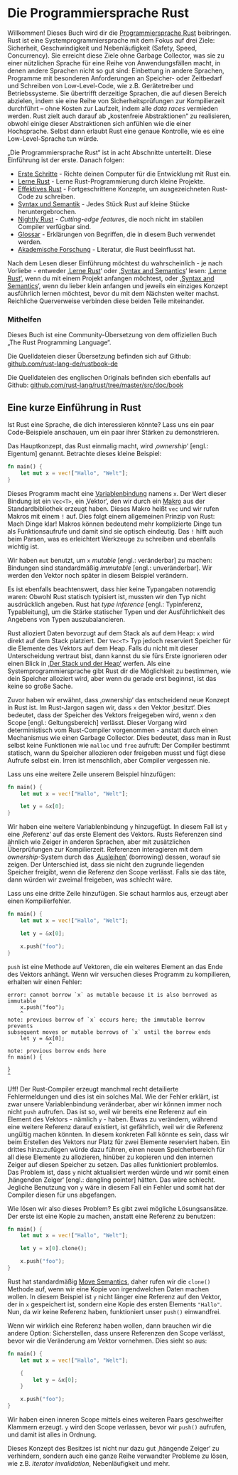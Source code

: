 # Die Programmiersprache Rust

Willkommen! Dieses Buch wird dir die [Programmiersprache Rust][rust] beibringen.
Rust ist eine Systemprogrammiersprache mit dem Fokus auf drei Ziele:
Sicherheit, Geschwindigkeit und Nebenläufigkeit (Safety, Speed, Concurrency).
Sie erreicht diese Ziele ohne Garbage Collector, was sie zu einer nützlichen Sprache
für eine Reihe von Anwendungsfällen macht, in denen andere Sprachen nicht so gut sind:
Einbettung in andere Sprachen, Programme mit besonderen Anforderungen an Speicher-
oder Zeitbedarf und Schreiben von Low-Level-Code, wie z.B. Gerätetreiber und
Betriebssysteme.
Sie übertrifft derzeitige Sprachen, die auf diesen Bereich abzielen, indem sie eine
Reihe von Sicherheitsprüfungen zur Kompilierzeit durchführt – ohne Kosten zur Laufzeit,
indem alle *data races* vermieden werden.
Rust zielt auch darauf ab „kostenfreie Abstraktionen“ zu realisieren, obwohl
einige dieser Abstraktionen sich anfühlen wie die einer Hochsprache.
Selbst dann erlaubt Rust eine genaue Kontrolle, wie es eine Low-Level-Sprache tun würde.

[rust]: https://www.rust-lang.org

„Die Programmiersprache Rust“ ist in acht Abschnitte unterteilt.
Diese Einführung ist der erste. Danach folgen:

* [Erste Schritte][es] - Richte deinen Computer für die Entwicklung mit Rust ein.
* [Lerne Rust][lr] - Lerne Rust-Programmierung durch kleine Projekte.
* [Effektives Rust][er] - Fortgeschrittene Konzepte, um ausgezeichneten Rust-Code zu schreiben.
* [Syntax und Semantik][ss] - Jedes Stück Rust auf kleine Stücke heruntergebrochen.
* [Nightly Rust][nr] - *Cutting-edge features*, die noch nicht im stabilen Compiler verfügbar sind.
* [Glossar][gl] - Erklärungen von Begriffen, die in diesem Buch verwendet werden.
* [Akademische Forschung][bi] - Literatur, die Rust beeinflusst hat.

[es]: book/Erste_Schritte.md
[lr]: book/Lerne_Rust.md
[er]: book/Effektives_Rust.md
[ss]: book/Syntax_Und_Semantik.md
[nr]: book/Nightly_Rust.md
[gl]: book/Glossar.md
[bi]: book/Bibliografie.md

Nach dem Lesen dieser Einführung möchtest du wahrscheinlich - je nach Vorliebe -
entweder ‚[Lerne Rust][lr]‘ oder ‚[Syntax and Semantics][ss]‘ lesen:
‚[Lerne Rust][lr]‘, wenn du mit einem Projekt anfangen möchtest,
oder ‚[Syntax and Semantics][ss]‘, wenn du lieber klein anfangen und jeweils ein
einziges Konzept ausführlich lernen möchtest, bevor du mit dem Nächsten weiter machst.
Reichliche Querverweise verbinden diese beiden Teile miteinander.

### Mithelfen
Dieses Buch ist eine Community-Übersetzung von dem offiziellen Buch „The Rust Programming Language“.

Die Quelldateien dieser Übersetzung befinden sich auf Github:
[github.com/rust-lang-de/rustbook-de](https://github.com/rust-lang-de/rustbook-de)

Die Quelldateien des englischen Originals befinden sich ebenfalls auf Github:
[github.com/rust-lang/rust/tree/master/src/doc/book](https://github.com/rust-lang/rust/tree/master/src/doc/book)

## Eine kurze Einführung in Rust

Ist Rust eine Sprache, die dich interessieren könnte? Lass uns ein paar 
Code-Beispiele anschauen, um ein paar ihrer Stärken zu demonstrieren.

Das Hauptkonzept, das Rust einmalig macht, wird ‚*ownership*‘ [engl.: Eigentum]
genannt. Betrachte dieses kleine Beispiel:

```rust
fn main() {
    let mut x = vec!["Hallo", "Welt"];
}
```

Dieses Programm macht eine [Variablenbindung][var] namens `x`. Der Wert dieser 
Bindung ist ein `Vec<T>`, ein ‚Vektor‘, den wir durch ein [Makro][macro] 
aus der Standardbibliothek erzeugt haben. Dieses Makro heißt `vec` und wir rufen 
Makros mit einem `!` auf. Dies folgt einem allgemeinen Prinzip von Rust:
Mach Dinge klar! Makros können bedeutend mehr komplizierte Dinge tun als 
Funktionsaufrufe und damit sind sie optisch eindeutig. Das `!` hilft auch beim 
Parsen, was es erleichtert Werkzeuge zu schreiben und ebenfalls wichtig ist.

Wir haben `mut` benutzt, um `x` *mutable* [engl.: veränderbar] zu machen:
Bindungen sind standardmäßig *immutable* [engl.: unveränderbar].
Wir werden den Vektor noch später in diesem Beispiel verändern.

Es ist ebenfalls beachtenswert, dass hier keine Typangaben notwendig waren: 
Obwohl Rust statisch typisiert ist, mussten wir den Typ nicht ausdrücklich 
angeben. Rust hat *type inference* [engl.: Typinferenz, Typableitung], um 
die Stärke statischer Typen und der Ausführlichkeit des Angebens von Typen 
auszubalancieren.

Rust alloziert Daten bevorzugt auf dem Stack als auf dem Heap: `x` wird direkt
auf dem Stack platziert. Der `Vec<T>` Typ jedoch reserviert Speicher für die
Elemente des Vektors auf dem Heap. Falls du nicht mit dieser Unterscheidung
vertraut bist, dann kannst du sie fürs Erste ignorieren oder einen Blick in
[‚Der Stack und der Heap‘][heap] werfen. Als eine Systemprogrammiersprache
gibt Rust dir die Möglichkeit zu bestimmen, wie dein Speicher alloziert wird,
aber wenn du gerade erst beginnst, ist das keine so große Sache.

[var]: book/Variablenbindung.md
[macro]: book/Makros.md
[heap]: book/Der_Stack_Und_Der_Heap.md

Zuvor haben wir erwähnt, dass ‚ownership‘ das entscheidend neue Konzept in Rust ist.
Im Rust-Jargon sagen wir, dass `x` den Vektor ‚besitzt‘. Dies bedeutet, dass der
Speicher des Vektors freigegeben wird, wenn `x` den Scope [engl.: Geltungsbereich]
verlässt. Dieser Vorgang wird deterministisch vom Rust-Compiler
vorgenommen - anstatt durch einen Mechanismus wie einen Garbage Collector.
Dies bedeutet, dass man in Rust selbst keine Funktionen wie `malloc` und
`free` aufruft: Der Compiler bestimmt statisch, wann du Speicher allozieren oder
freigeben musst und fügt diese Aufrufe selbst ein. Irren ist menschlich, aber
Compiler vergessen nie.

Lass uns eine weitere Zeile unserem Beispiel hinzufügen:

```rust
fn main() {
    let mut x = vec!["Hallo", "Welt"];

    let y = &x[0];
}
```

Wir haben eine weitere Variablenbindung `y` hinzugefügt. In diesem Fall ist
`y` eine ‚Referenz‘ auf das erste Element des Vektors. Rusts Referenzen sind
ähnlich wie Zeiger in anderen Sprachen, aber mit zusätzlichen Überprüfungen zur
Kompilierzeit. Referenzen interagieren mit dem *ownership*-System durch das
[‚Ausleihen‘][borrowing] (borrowing) dessen, worauf sie zeigen.
Der Unterschied ist, dass sie nicht den zugrunde liegenden Speicher freigibt,
wenn die Referenz den Scope verlässt. Falls sie das täte,
dann würden wir zweimal freigeben, was schlecht wäre.

[borrowing]: book/Referenzen_Und_Ausleihen.md

Lass uns eine dritte Zeile hinzufügen. Sie schaut harmlos aus, erzeugt aber
einen Kompilierfehler.

```rust
fn main() {
    let mut x = vec!["Hallo", "Welt"];

    let y = &x[0];

    x.push("foo");
}
```

`push` ist eine Methode auf Vektoren, die ein weiteres Element an das Ende
des Vektors anhängt. Wenn wir versuchen dieses Programm zu kompilieren, erhalten
wir einen Fehler:

```text
error: cannot borrow `x` as mutable because it is also borrowed as immutable
    x.push("foo");
    ^
note: previous borrow of `x` occurs here; the immutable borrow prevents
subsequent moves or mutable borrows of `x` until the borrow ends
    let y = &x[0];
             ^
note: previous borrow ends here
fn main() {

}
^
```
Uff! Der Rust-Compiler erzeugt manchmal recht detailierte Fehlermeldungen und dies ist
ein solches Mal. Wie der Fehler erklärt, ist zwar unsere Variablenbindung veränderbar,
aber wir können immer noch nicht `push` aufrufen. Das ist so, weil wir bereits
eine Referenz auf ein Element des Vektors - nämlich `y` - haben. Etwas zu verändern,
während eine weitere Referenz darauf existiert, ist gefährlich, weil wir die
Referenz ungültig machen könnten. In diesem konkreten Fall könnte es sein, dass
wir beim Erstellen des Vektors nur Platz für zwei Elemente reserviert haben.
Ein drittes hinzuzufügen würde dazu führen, einen neuen Speicherbereich für all
diese Elemente zu allozieren, hinüber zu kopieren und den internen Zeiger auf
diesen Speicher zu setzen. Das alles funktioniert problemlos. Das Problem ist,
dass `y` nicht aktualisiert werden würde und wir somit einen ‚hängenden Zeiger‘
[engl.: dangling pointer] hätten. Das wäre schlecht. Jegliche Benutzung von `y` wäre in
diesem Fall ein Fehler und somit hat der Compiler diesen für uns abgefangen.

Wie lösen wir also dieses Problem? Es gibt zwei mögliche Lösungsansätze.
Der erste ist eine Kopie zu machen, anstatt eine Referenz zu benutzen:

```rust
fn main() {
    let mut x = vec!["Hallo", "Welt"];

    let y = x[0].clone();

    x.push("foo");
}
```

Rust hat standardmäßig [Move Semantics][move], daher rufen wir die `clone()`
Methode auf, wenn wir eine Kopie von irgendwelchen Daten machen wollen.
In diesem Beispiel ist `y` nicht länger eine Referenz auf den Vektor, der in `x`
gespeichert ist, sondern eine Kopie des ersten Elements `"Hallo"`. Nun, da wir
keine Referenz haben, funktioniert unser `push()` einwandfrei.

[move]: Besitz#move-semantics

Wenn wir wirklich eine Referenz haben wollen, dann brauchen wir die andere
Option: Sicherstellen, dass unsere Referenzen den Scope verlässt, bevor wir die
Veränderung am Vektor vornehmen. Dies sieht so aus:

```rust
fn main() {
    let mut x = vec!["Hallo", "Welt"];

    {
        let y = &x[0];
    }

    x.push("foo");
}
```

Wir haben einen inneren Scope mittels eines weiteren Paars geschweifter Klammern
erzeugt. `y` wird den Scope verlassen, bevor wir `push()` aufrufen, und damit
ist alles in Ordnung.

Dieses Konzept des Besitzes ist nicht nur dazu gut ‚hängende Zeiger‘ zu verhindern,
sondern auch eine ganze Reihe verwandter Probleme zu lösen, wie z.B.
*iterator invalidation*, Nebenläufigkeit und mehr.
